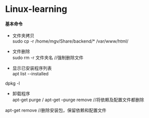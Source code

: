 # Linux-learning

#### 基本命令
* 文件夹拷贝<br/>
sudo cp -r /home/mgv/Share/backend/* /var/www/html/

* 文件删除<br/>
sudo rm -r 文件夹名    //强制删除文件

* 显示已安装程序列表<br/>
apt list --installed <br/>

dpkg -l  

* 卸载程序<br/>
apt-get purge / apt-get –purge remove   //将依赖及配置文件都删除<br/>

apt-get remove //删除安装包，保留依赖和配置文件
